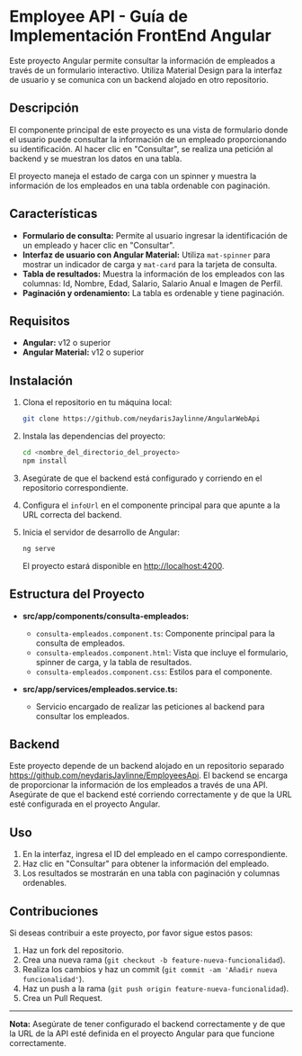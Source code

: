 # Employee API - Guía de Implementación FrontEnd Angular

Este proyecto Angular permite consultar la información de empleados a través de un formulario interactivo. Utiliza Material Design para la interfaz de usuario y se comunica con un backend alojado en otro repositorio.

## Descripción

El componente principal de este proyecto es una vista de formulario donde el usuario puede consultar la información de un empleado proporcionando su identificación. Al hacer clic en "Consultar", se realiza una petición al backend y se muestran los datos en una tabla.

El proyecto maneja el estado de carga con un spinner y muestra la información de los empleados en una tabla ordenable con paginación.

## Características

- **Formulario de consulta:** Permite al usuario ingresar la identificación de un empleado y hacer clic en "Consultar".
- **Interfaz de usuario con Angular Material:** Utiliza `mat-spinner` para mostrar un indicador de carga y `mat-card` para la tarjeta de consulta.
- **Tabla de resultados:** Muestra la información de los empleados con las columnas: Id, Nombre, Edad, Salario, Salario Anual e Imagen de Perfil.
- **Paginación y ordenamiento:** La tabla es ordenable y tiene paginación.

## Requisitos

- **Angular:** v12 o superior
- **Angular Material:** v12 o superior

## Instalación

1. Clona el repositorio en tu máquina local:

   ```bash
   git clone https://github.com/neydarisJaylinne/AngularWebApi
   ```

2. Instala las dependencias del proyecto:

   ```bash
   cd <nombre_del_directorio_del_proyecto>
   npm install
   ```

3. Asegúrate de que el backend está configurado y corriendo en el repositorio correspondiente.

4. Configura el `infoUrl` en el componente principal para que apunte a la URL correcta del backend.

5. Inicia el servidor de desarrollo de Angular:

   ```bash
   ng serve
   ```

   El proyecto estará disponible en [http://localhost:4200](http://localhost:4200).

## Estructura del Proyecto

- **src/app/components/consulta-empleados:**
  - `consulta-empleados.component.ts`: Componente principal para la consulta de empleados.
  - `consulta-empleados.component.html`: Vista que incluye el formulario, spinner de carga, y la tabla de resultados.
  - `consulta-empleados.component.css`: Estilos para el componente.

- **src/app/services/empleados.service.ts:**
  - Servicio encargado de realizar las peticiones al backend para consultar los empleados.

## Backend

Este proyecto depende de un backend alojado en un repositorio separado https://github.com/neydarisJaylinne/EmployeesApi. El backend se encarga de proporcionar la información de los empleados a través de una API. Asegúrate de que el backend esté corriendo correctamente y de que la URL esté configurada en el proyecto Angular.

## Uso

1. En la interfaz, ingresa el ID del empleado en el campo correspondiente.
2. Haz clic en "Consultar" para obtener la información del empleado.
3. Los resultados se mostrarán en una tabla con paginación y columnas ordenables.

## Contribuciones

Si deseas contribuir a este proyecto, por favor sigue estos pasos:

1. Haz un fork del repositorio.
2. Crea una nueva rama (`git checkout -b feature-nueva-funcionalidad`).
3. Realiza los cambios y haz un commit (`git commit -am 'Añadir nueva funcionalidad'`).
4. Haz un push a la rama (`git push origin feature-nueva-funcionalidad`).
5. Crea un Pull Request.

---

**Nota:** Asegúrate de tener configurado el backend correctamente y de que la URL de la API esté definida en el proyecto Angular para que funcione correctamente.
